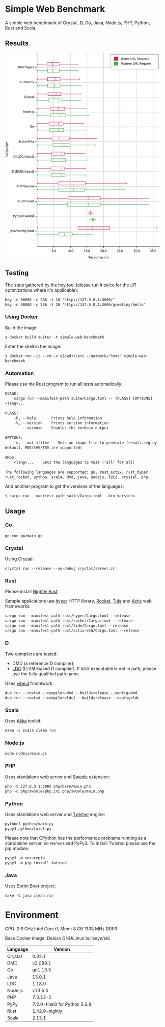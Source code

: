 # Simple Web Benchmark

A simple web benchmark of Crystal, D, Go, Java, Node.js, PHP, Python, Rust and Scala.

## Results

![SVG Plot](./suite/results/result.svg)

## Testing

The stats gathered by the [hey](https://github.com/rakyll/hey) tool (please run it twice for
the JIT optimizations where it's applicable):

    hey -n 50000 -c 256 -t 10 "http://127.0.0.1:3000/"
    hey -n 50000 -c 256 -t 10 "http://127.0.0.1:3000/greeting/hello"


### Using Docker

Build the image:

    $ docker build suite/ -t simple-web-benchmark

Enter the shell in the image:

    $ docker run -it --rm -v $(pwd):/src --network="host" simple-web-benchmark

### Automation

Please use the Rust program to run all tests automatically:

    USAGE:
        cargo run --manifest-path suite/Cargo.toml -- [FLAGS] [OPTIONS] <lang>...

    FLAGS:
        -h, --help       Prints help information
        -V, --version    Prints version information
            --verbose    Enables the verbose output

    OPTIONS:
        -o, --out <file>    Sets an image file to generate (result.svg by default, PNG/SVG/TSV are supported)

    ARGS:
        <lang>...    Sets the languages to test ('all' for all)

    The following languages are supported: go, rust_actix, rust_hyper, rust_rocket, python, scala, dmd, java, nodejs, ldc2, crystal, php.

And another program to get the versions of the languages:

    $ cargo run --manifest-path suite/Cargo.toml --bin versions

## Usage

### Go

    go run go/main.go

### Crystal

Using [Crystal](https://crystal-lang.org/reference/installation/):

    crystal run --release --no-debug crystal/server.cr

### Rust

Please install [Nightly Rust](https://github.com/rust-lang/rustup.rs#working-with-nightly-rust).

Sample applications use [hyper](https://hyper.rs) HTTP library, [Rocket](https://rocket.rs/), [Tide](https://crates.io/crates/tide) and [Actix](https://actix.rs/) web frameworks:

    cargo run --manifest-path rust/hyper/Cargo.toml --release
    cargo run --manifest-path rust/rocket/Cargo.toml --release
    cargo run --manifest-path rust/tide/Cargo.toml --release
    cargo run --manifest-path rust/actix-web/Cargo.toml --release

### D

Two compilers are tested:

 - DMD (a reference D compiler);
 - [LDC](https://github.com/ldc-developers/ldc#installation) (LLVM-based D compiler).
If ldc2 executable is not in path, please use the fully qualified path name.

Uses [vibe.d](https://vibed.org/) framework:

    dub run --root=d --compiler=dmd --build=release --config=dmd
    dub run --root=d --compiler=ldc2 --build=release --config=ldc

### Scala

Uses [Akka](https://akka.io/) toolkit:

    make -C scala clean run

### Node.js

    node nodejs/main.js

### PHP

Uses standalone web server and [Swoole](https://www.swoole.co.uk/) extension:

    php -S 127.0.0.1:3000 php/bare/main.php
    php -c php/swoole/php.ini php/swoole/main.php

### Python

Uses standalone web server and [Twisted](https://twistedmatrix.com/trac/) engine:

    python3 python/main.py
    pypy3 python/twist.py

Please note that CPython has the performance problems running as a standalone server, so we've used PyPy3. To install Twisted please use the pip module:

    pypy3 -m ensurepip
    pypy3 -m pip install twisted

### Java

Uses [Sprint Boot](https://spring.io/projects/spring-boot) project:

    make -C java clean run

# Environment

CPU: 2.6 GHz Intel Core i7, Mem: 8 GB 1333 MHz DDR3

Base Docker image: Debian GNU/Linux bullseye/sid

| Language     | Version                         |
| ------------ | ------------------------------- |
| Crystal      | 0.32.1                          |
| DMD          | v2.089.1                        |
| Go           | go1.13.5                        |
| Java         | 13.0.1                          |
| LDC          | 1.18.0                          |
| Node.js      | v13.5.0                         |
| PHP          | 7.3.12-1                        |
| PyPy         | 7.2.0-final0 for Python 3.6.9   |
| Rust         | 1.42.0-nightly                  |
| Scala        | 2.13.1                          |
